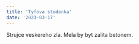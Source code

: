```yaml
---
title: 'Tyfova studanka'
date: '2023-03-17'
---
```


Strujce veskereho zla. Mela by byt zalita betonem.

